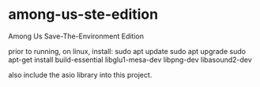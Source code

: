 # among-us-ste-edition
Among Us Save-The-Environment Edition

prior to running, on linux, install:
sudo apt update
sudo apt upgrade
sudo apt-get install build-essential libglu1-mesa-dev libpng-dev libasound2-dev

also include the asio library into this project.